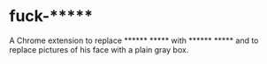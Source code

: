 # fuck-*****
A Chrome extension to replace ****** ***** with ****** ***** and to replace pictures of his face with a plain gray box.


